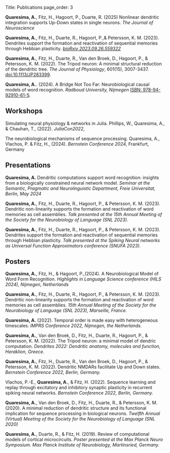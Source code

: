 Title: Publications 
page_order: 3

**Quaresima, A.**, Fitz, H., Hagoort, P., Duarte, R. (2025)
Nonlinear dendritic integration supports Up-Down states in single neurons. _The Journal of Neuroscience_

**Quaresima, A.**, Fitz, H., Duarte, R., Hagoort, P.,& Petersson, K. M. (2023). 
Dendrites support the formation and reactivation of sequential memories through Hebbian plasticity. [_bioRxiv 2023.09.26.559322_](https://doi.org/10.1101/2023.09.26.559322)

**Quaresima, A.**, Fitz, H., Duarte, R., Van den Broek, D., Hagoort, P.,
& Petersson, K. M. (2022). The Tripod neuron: A minimal structural
reduction of the dendritic tree. _The Journal of Physiology_, 601(15),
3007-3437. [doi:10.1113/JP283399](https://doi.org/doi:10.1113/JP283399).


**Quaresima, A.**. (2024). A Bridge Not Too Far: Neurobiological causal models of word recognition. _Radboud University, Nijmegen_ [ISBN: 978-94-92910-61-5](https://repository.ubn.ru.nl/handle/2066/307904). 


## Workshops

Simulating neural physiology & networks in Julia. 
Phillips, W., Quaresima, A., & Chauhan, T., (2022). _JuliaCon2022_, 

The neurobiological mechanisms of sequence processing.
Quaresima, A., Vlachos, P. & Fitz, H., (2024). _Bernstein Conference 2024_, Frankfurt, Germany


## Presentations

**Quaresima, A.**
Dendritic computations support word recognition: insights from a biologically constrained neural network model.
_Seminar at the Semantic, Pragmatic and Neurolinguistic Department, Freie Universitat, Berlin, May 2024_

**Quaresima, A.**, Fitz, H., Duarte, R., Hagoort, P., & Petersson, K. M.
(2023). Dendritic non-linearity supports the formation and reactivation
of word memories as cell assemblies. _Talk presented at the 15th Annual Meeting of the Society for the Neurobiology of Language (SNL 2023)._

**Quaresima, A.**, Fitz, H., Duarte, R., Hagoort, P., & Petersson, K. M.
(2023). Dendrites support the formation and reactivation of sequential
memories through Hebbian plasticity. _Talk presented at the Spiking Neural networks as Universal Function Approximators conference (SNUFA 2023)._

## Posters
**Quaresima, A.**, Fitz, H., & Hagoort, P.,(2024). A Neurobiological Model of Word Form Recognition. _Highlights in Language Science conference (HILS 2024), Nijmegen, Netherlands_

**Quaresima, A.**, Fitz, H., Duarte, R., Hagoort, P., & Petersson, K. M.
(2023). Dendritic non-linearity supports the formation and reactivation
of word memories as cell assemblies. _15th Annual Meeting of the Society for the Neurobiology of Language (SNL 2023), Marseille, France._

**Quaresima, A.** (2022). Temporal order is made easy with heterogeneous
timescales. _IMPRS Conference 2022, Nijmegen, the Netherlands._

**Quaresima, A.**, Van den Broek, D., Fitz, H., Duarte, R., Hagoort, P.,
& Petersson, K. M. (2022). The Tripod neuron: a minimal model of dendric
computation. _Dendrites 2022: Dendritic anatomy, molecules and function, Heraklion, Greece._

**Quaresima, A.**, Fitz, H., Duarte, R., Van den Broek, D., Hagoort, P.,
& Petersson, K. M. (2022). Dendritic NMDARs facilitate Up and Down
states. _Bernstein Conference 2022, Berlin, Germany._

Vlachos, P.-E., **Quaresima, A.**, & Fitz, H. (2022). Sequence learning
and replay through excitatory and inhibitory synaptic plasticity in
recurrent spiking neural networks. _Bernstein Conference 2022, Berlin, Germany._

**Quaresima, A.**, Van den Broek, D., Fitz, H., Duarte, R., & Petersson,
K. M. (2020). A minimal reduction of dendritic structure and its
functional implication for sequence processing in biological neurons.
_Twelfth Annual (Virtual) Meeting of the Society for the Neurobiology of Language (SNL 2020)_

**Quaresima, A.**, Duarte, R., & Fitz, H. (2019). Review of
computational models of cortical microcircuits. *Poster presented at the
Max Planck Neuro Symposium. Max Planck Institute of Neurobiology,
Martinsried, Germany.*
